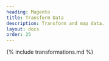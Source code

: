 ```yaml
---
heading: Magento
title: Transform Data
description: Transform and map data.
layout: docs
order: 25
---
```


{% include transformations.md %}
